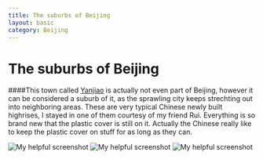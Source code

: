 ```yaml
---
title: The suburbs of Beijing
layout: basic
category: Beijing 
---
```



The suburbs of Beijing
======================

####This town called [Yanjiao](http://en.wikipedia.org/wiki/Yanjiao) is actually not even part of Beijing, however it can be considered a suburb of it, as the sprawling city keeps strechting out into neighboring areas. These are very typical Chinese newly built highrises, I stayed in one of them courtesy of my friend Rui. Everything is so brand new that the plastic cover is still on it. Actually the Chinese really like to keep the plastic cover on stuff for as long as they can.

![My helpful screenshot](http://res.cloudinary.com/djfwqxjdx/image/upload/v1412680732/IMG_8638_kgrjzg.jpg)
![My helpful screenshot](http://res.cloudinary.com/djfwqxjdx/image/upload/v1412680747/IMG_8642_zalzvs.jpg)
![My helpful screenshot](http://res.cloudinary.com/djfwqxjdx/image/upload/v1412682467/IMG_9138_ogmds5.jpg)


